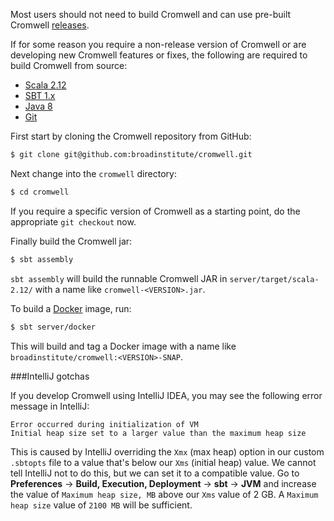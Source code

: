 Most users should not need to build Cromwell and can use pre-built Cromwell [releases](Getting).

If for some reason you require a non-release version of Cromwell or are developing new Cromwell
features or fixes, the following are required to build Cromwell from source:

* [Scala 2.12](http://www.scala-lang.org/)
* [SBT 1.x](https://www.scala-sbt.org/)
* [Java 8](http://www.oracle.com/technetwork/java/javase/overview/java8-2100321.html)
* [Git](https://git-scm.com/)

First start by cloning the Cromwell repository from GitHub:

```bash
$ git clone git@github.com:broadinstitute/cromwell.git
```

Next change into the `cromwell` directory:

```bash
$ cd cromwell
```

If you require a specific version of Cromwell as a starting point, do the appropriate `git checkout` now. 

Finally build the Cromwell jar:

```bash
$ sbt assembly
```

`sbt assembly` will build the runnable Cromwell JAR in `server/target/scala-2.12/` with a name like `cromwell-<VERSION>.jar`.

To build a [Docker](https://www.docker.com/) image, run:

```bash
$ sbt server/docker
```

This will build and tag a Docker image with a name like `broadinstitute/cromwell:<VERSION>-SNAP`.

###IntelliJ gotchas

If you develop Cromwell using IntelliJ IDEA, you may see the following error message in IntelliJ:

```
Error occurred during initialization of VM
Initial heap size set to a larger value than the maximum heap size
```

This is caused by IntelliJ overriding the `Xmx` (max heap) option in our custom `.sbtopts` file to a value that's below 
our `Xms` (initial heap) value.  We cannot tell IntelliJ not to do this, but we can set it to a compatible value.
Go to **Preferences** -> **Build, Execution, Deployment** -> **sbt** -> **JVM** and increase the value of 
`Maximum heap size, MB` above our `Xms` value of 2 GB.  A `Maximum heap size` value of `2100 MB` will be sufficient.

